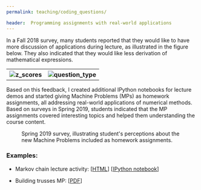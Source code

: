 ```yaml
---
permalink: teaching/coding_questions/

header:  Programming assignments with real-world applications
---
```


In a Fall 2018 survey, many students reported that they would like to have more discussion of applications during lecture, as illustrated in the figure below. They also indicated that they would like less derivation of mathematical expressions.


<table>    
<tr>
<th><img src="{{ site.baseurl }}/pages/images/more_applications.png" alt="z_scores" style="display: block; margin-left: auto; margin-right: auto;  max-height: 300px; max-width: 100%;  clear:">
</th>
<th>
<img src="{{ site.baseurl }}/pages/images/less_proofs.png" alt="question_type" style="display: block; margin-left: auto; margin-right: auto;  max-height: 300px; max-width:100%;  clear:">
</th>
</tr>
</table>


Based on this feedback, I created additional IPython notebooks for lecture demos and started giving Machine Problems (MPs) as homework assignments, all addressing real-world applications of numerical methods. Based on surveys in Spring 2019, students indicated that the MP assignments covered interesting topics and helped them understanding the course content.


<figure class="figure border m-3 rounded mx-auto d-block">
   <img src="{{ site.baseurl }}/pages/images/MPs_sp19.png" alt="" style="display: block; margin-left: auto; margin-right: auto; margin-top:10px; max-height: 350px; max-width: 90%;  clear:">
   <figcaption class="figure-caption text-center">Spring 2019 survey, illustrating student's perceptions about the new Machine Problems included as homework assignments.</figcaption>
 </figure>

### Examples:

- Markov chain lecture activity: [<a href="{{ site.baseurl }}/pages/examples/CA5-Markov-chains-student.html" target="blank">HTML</a>] [<a href="https://mybinder.org/v2/gh/cs357/demos-cs357/master?filepath=/CA5-markov/CA5-Markov-chains-student.ipynb" target="blank">IPython notebook</a>]

- Building trusses MP: [<a href="{{ site.baseurl }}/pages/examples/MP_truss.pdf" target="blank">PDF</a>]
